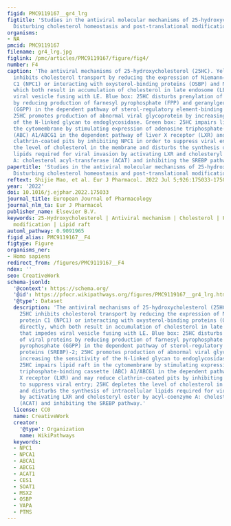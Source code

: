 ```yaml
---
figid: PMC9119167__gr4_lrg
figtitle: 'Studies in the antiviral molecular mechanisms of 25-hydroxycholesterol:
  Disturbing cholesterol homeostasis and post-translational modification of proteins'
organisms:
- NA
pmcid: PMC9119167
filename: gr4_lrg.jpg
figlink: /pmc/articles/PMC9119167/figure/fig4/
number: F4
caption: 'The antiviral mechanisms of 25-hydroxycholesterol (25HC). Yellow box: 25HC
  inhibits cholesterol transport by reducing the expression of Niemann–Pick protein
  C1 (NPC1) or interacting with oxysterol-binding proteins (OSBP) and NPC1 directly,
  which both result in accumulation of cholesterol in late endosome (LE) that impedes
  viral vesicle fusing with LE. Blue box: 25HC disturbs prenylation of viral proteins
  by reducing production of farnesyl pyrophosphate (FPP) and geranylgeranyl pyrophosphate
  (GGPP) in the dependent pathway of sterol-regulatory element-binding proteins (SREBP)-2;
  25HC promotes production of abnormal viral glycoprotein by increasing the sensitivity
  of the N-linked glycan to endoglycosidase. Green box: 25HC impairs lipid raft in
  the cytomembrane by stimulating expression of adenosine triphosphate-binding cassette
  (ABC) A1/ABCG1 in the dependent pathway of liver X receptor (LXR) and may reduce
  clathrin-coated pits by inhibiting NPC1 in order to suppress viral entry; 25HC depletes
  the level of cholesterol in the membrane and disturbs the synthesis of intracellular
  lipids required for viral invasion by activating LXR and cholesteryl ester by acyl-coenzyme
  A: cholesterol acyl-transferase (ACAT) and inhibiting the SREBP pathway.'
papertitle: 'Studies in the antiviral molecular mechanisms of 25-hydroxycholesterol:
  Disturbing cholesterol homeostasis and post-translational modification of proteins.'
reftext: Shijie Mao, et al. Eur J Pharmacol. 2022 Jul 5;926:175033-175033.
year: '2022'
doi: 10.1016/j.ejphar.2022.175033
journal_title: European Journal of Pharmacology
journal_nlm_ta: Eur J Pharmacol
publisher_name: Elsevier B.V.
keywords: 25-Hydroxycholesterol | Antiviral mechanism | Cholesterol | Post-translational
  modification | Lipid raft
automl_pathway: 0.9091965
figid_alias: PMC9119167__F4
figtype: Figure
organisms_ner:
- Homo sapiens
redirect_from: /figures/PMC9119167__F4
ndex: ''
seo: CreativeWork
schema-jsonld:
  '@context': https://schema.org/
  '@id': https://pfocr.wikipathways.org/figures/PMC9119167__gr4_lrg.html
  '@type': Dataset
  description: 'The antiviral mechanisms of 25-hydroxycholesterol (25HC). Yellow box:
    25HC inhibits cholesterol transport by reducing the expression of Niemann–Pick
    protein C1 (NPC1) or interacting with oxysterol-binding proteins (OSBP) and NPC1
    directly, which both result in accumulation of cholesterol in late endosome (LE)
    that impedes viral vesicle fusing with LE. Blue box: 25HC disturbs prenylation
    of viral proteins by reducing production of farnesyl pyrophosphate (FPP) and geranylgeranyl
    pyrophosphate (GGPP) in the dependent pathway of sterol-regulatory element-binding
    proteins (SREBP)-2; 25HC promotes production of abnormal viral glycoprotein by
    increasing the sensitivity of the N-linked glycan to endoglycosidase. Green box:
    25HC impairs lipid raft in the cytomembrane by stimulating expression of adenosine
    triphosphate-binding cassette (ABC) A1/ABCG1 in the dependent pathway of liver
    X receptor (LXR) and may reduce clathrin-coated pits by inhibiting NPC1 in order
    to suppress viral entry; 25HC depletes the level of cholesterol in the membrane
    and disturbs the synthesis of intracellular lipids required for viral invasion
    by activating LXR and cholesteryl ester by acyl-coenzyme A: cholesterol acyl-transferase
    (ACAT) and inhibiting the SREBP pathway.'
  license: CC0
  name: CreativeWork
  creator:
    '@type': Organization
    name: WikiPathways
  keywords:
  - NPC1
  - NPCA1
  - ABCA1
  - ABCG1
  - ACAT1
  - CES1
  - SOAT1
  - MSX2
  - OSBP
  - VAPA
  - PTMS
---
```

